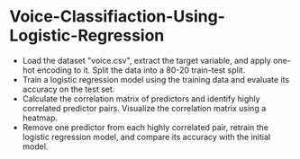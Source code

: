 # Voice-Classifiaction-Using-Logistic-Regression


* Load the dataset "voice.csv", extract the target variable, and apply one-hot encoding to it. Split the data into a 80-20 train-test split.
* Train a logistic regression model using the training data and evaluate its accuracy on the test set.
* Calculate the correlation matrix of predictors and identify highly correlated predictor pairs. Visualize the correlation matrix using a heatmap.
* Remove one predictor from each highly correlated pair, retrain the logistic regression model, and compare its accuracy with the initial model.
